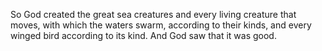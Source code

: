 So God created the great sea creatures and every living creature that moves, with which the waters swarm, according to their kinds, and every winged bird according to its kind. And God saw that it was good.
